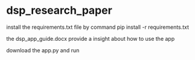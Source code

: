 # dsp_research_paper

install the requirements.txt file by command
pip install -r requirements.txt

the dsp_app_guide.docx provide a insight about how to use the app

download the app.py and run
